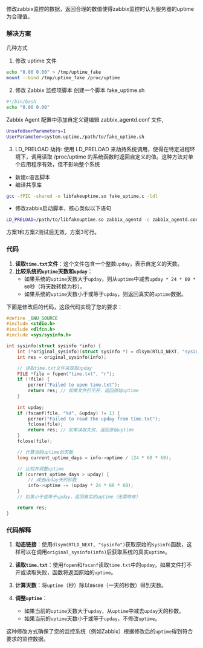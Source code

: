 修改zabbix监控的数据，返回合理的数值使得zabbix监控时认为服务器的uptime为合理值。

### 解决方案
几种方式
1. 修改 uptime 文件
```bash
echo "0.00 0.00" > /tmp/uptime_fake
mount --bind /tmp/uptime_fake /proc/uptime
```
2. 修改 Zabbix 监控项脚本
创建一个脚本 fake_uptime.sh
```bash
#!/bin/bash
echo "0.00 0.00"
```
Zabbix Agent 配置中添加自定义键编辑 zabbix_agentd.conf 文件,
```bash
UnsafeUserParameters=1
UserParameter=system.uptime,/path/to/fake_uptime.sh
```
3. LD_PRELOAD 劫持: 使用 LD_PRELOAD 来劫持系统调用，使得在特定进程环境下，调用读取 /proc/uptime 的系统函数时返回自定义的值。这种方法对单个应用程序有效，但不影响整个系统
- 新建c语言脚本
- 编译共享库
```bash
gcc -fPIC -shared -o libfakeuptime.so fake_uptime.c -ldl
```
- 修改zabbix启动脚本，核心类似以下语句
```bash
LD_PRELOAD=/path/to/libfakeuptime.so zabbix_agentd -c zabbix_agentd.conf
```

方案1和方案2测试后无效，方案3可行。

### 代码
1. **读取`time.txt`文件**：这个文件包含一个整数`upday`，表示自定义的天数。
2. **比较系统的`uptime`天数和`upday`**：
   - 如果系统的`uptime`天数大于`upday`，则从`uptime`中减去`upday * 24 * 60 * 60`秒（将天数转换为秒）。
   - 如果系统的`uptime`天数小于或等于`upday`，则返回真实的`uptime`数据。

下面是修改后的代码，这段代码实现了您的要求：

```c
#define _GNU_SOURCE
#include <stdio.h>
#include <dlfcn.h>
#include <sys/sysinfo.h>

int sysinfo(struct sysinfo *info) {
    int (*original_sysinfo)(struct sysinfo *) = dlsym(RTLD_NEXT, "sysinfo");
    int res = original_sysinfo(info);

    // 读取time.txt文件来获取upday
    FILE *file = fopen("time.txt", "r");
    if (!file) {
        perror("Failed to open time.txt");
        return res; // 如果文件打不开，返回原始uptime
    }
    
    int upday;
    if (fscanf(file, "%d", &upday) != 1) {
        perror("Failed to read the upday from time.txt");
        fclose(file);
        return res; // 如果读取失败，返回原始uptime
    }
    fclose(file);

    // 计算当前uptime的天数
    long current_uptime_days = info->uptime / (24 * 60 * 60);

    // 比较并调整uptime
    if (current_uptime_days > upday) {
        // 减去upday天的秒数
        info->uptime -= (upday * 24 * 60 * 60);
    }
    // 如果小于或等于upday，返回真实的uptime（无需修改）

    return res;
}
```

### 代码解释
1. **动态链接**：使用`dlsym(RTLD_NEXT, "sysinfo")`获取原始的`sysinfo`函数，这样可以在调用`original_sysinfo(info)`后获取系统的真实`uptime`。
2. **读取`time.txt`**：使用`fopen`和`fscanf`读取`time.txt`中的`upday`。如果文件打不开或读取失败，函数将返回原始的`uptime`。
3. **计算天数**：将`uptime`（秒）除以`86400`（一天的秒数）得到天数。

4. **调整`uptime`**：
   - 如果当前的`uptime`天数大于`upday`，从`uptime`中减去`upday`天的秒数。
   - 如果当前的`uptime`天数小于或等于`upday`，不修改`uptime`。

这种修改方式确保了您的监控系统（例如Zabbix）根据修改后的`uptime`得到符合要求的监控数据。
